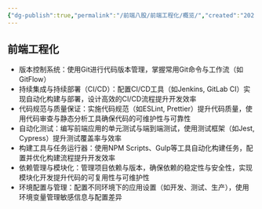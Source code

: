 ```yaml
---
{"dg-publish":true,"permalink":"/前端八股/前端工程化/概览/","created":"2025-06-05T09:50:31.552+08:00","updated":"2025-06-14T21:50:58.162+08:00"}
---
```


## **前端工程化**

- 版本控制系统：使用Git进行代码版本管理，掌握常用Git命令与工作流（如GitFlow）
- 持续集成与持续部署（CI/CD）：配置CI/CD工具（如Jenkins, GitLab CI）实现自动化构建与部署，设计高效的CI/CD流程提升开发效率
- 代码规范与质量保证：实施代码规范（如ESLint, Prettier）提升代码质量，使用代码审查与静态分析工具确保代码的可维护性与可靠性
- 自动化测试：编写前端应用的单元测试与端到端测试，使用测试框架（如Jest, Cypress）提升测试覆盖率与效率
- 构建工具与任务运行器：使用NPM Scripts、Gulp等工具自动化构建任务，配置并优化构建流程提升开发效率
- 依赖管理与模块化：管理项目依赖与版本，确保依赖的稳定性与安全性，实现模块化开发提升代码的可复用性与可维护性
- 环境配置与管理：配置不同环境下的应用设置（如开发、测试、生产），使用环境变量管理敏感信息与配置差异